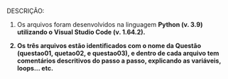 DESCRIÇÃO:
1) Os arquivos foram desenvolvidos na linguagem <b>Python<b> (v. 3.9) utilizando o <b>Visual Studio Code<b> (v. 1.64.2).

2) Os três arquivos estão identificados com o nome da Questão (questao01, quetao02, e questao03), e dentro de cada arquivo tem comentários descritivos do passo a passo, explicando as variáveis, loops... etc.
